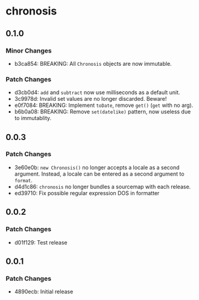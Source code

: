 # chronosis

## 0.1.0

### Minor Changes

- b3ca854: BREAKING: All `Chronosis` objects are now immutable.

### Patch Changes

- d3cb0d4: `add` and `subtract` now use milliseconds as a default unit.
- 3c9978d: Invalid set values are no longer discarded. Beware!
- e0f7084: BREAKING: Implement `toDate`, remove `get()` (`get` with no arg).
- b6b0a08: BREAKING: Remove `set(datelike)` pattern, now useless due to immutablity.

## 0.0.3

### Patch Changes

- 3e60e0b: `new Chronosis()` no longer accepts a locale as a second argument. Instead, a locale can be entered as a second argument to `format`.
- d4d1c86: `chronosis` no longer bundles a sourcemap with each release.
- ed39710: Fix possible regular expression DOS in formatter

## 0.0.2

### Patch Changes

- d01f129: Test release

## 0.0.1

### Patch Changes

- 4890ecb: Initial release
